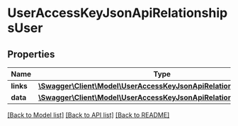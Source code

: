 # UserAccessKeyJsonApiRelationshipsUser

## Properties
Name | Type | Description | Notes
------------ | ------------- | ------------- | -------------
**links** | [**\Swagger\Client\Model\UserAccessKeyJsonApiRelationshipsUserLinks**](UserAccessKeyJsonApiRelationshipsUserLinks.md) |  | [optional] 
**data** | [**\Swagger\Client\Model\UserAccessKeyJsonApiRelationshipsUserData**](UserAccessKeyJsonApiRelationshipsUserData.md) |  | [optional] 

[[Back to Model list]](../../README.md#documentation-for-models) [[Back to API list]](../../README.md#documentation-for-api-endpoints) [[Back to README]](../../README.md)

